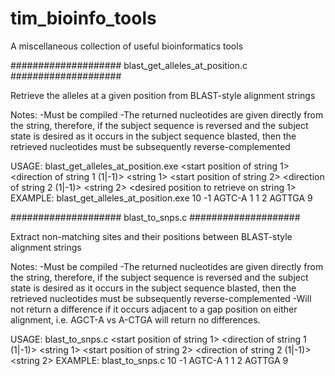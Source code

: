 # tim_bioinfo_tools
A miscellaneous collection of useful bioinformatics tools


#################### blast_get_alleles_at_position.c ####################

Retrieve the alleles at a given position from BLAST-style alignment strings

Notes:
-Must be compiled
-The returned nucleotides are given directly from the string, therefore, if the subject sequence is reversed and the subject state is desired as it occurs in the subject sequence blasted, then the retrieved nucleotides must be subsequently reverse-complemented 

USAGE: blast_get_alleles_at_position.exe <start position of string 1> <direction of string 1 (1|-1)> <string 1> <start position of string 2> <direction of string 2 (1|-1)> <string 2> <desired position to retrieve on string 1>
EXAMPLE: blast_get_alleles_at_position.exe 10 -1 AGTC-A 1 1 2 AGTTGA 9

#################### blast_to_snps.c ####################

Extract non-matching sites and their positions between BLAST-style alignment strings

Notes:
-Must be compiled
-The returned nucleotides are given directly from the string, therefore, if the subject sequence is reversed and the subject state is desired as it occurs in the subject sequence blasted, then the retrieved nucleotides must be subsequently reverse-complemented
-Will not return a difference if it occurs adjacent to a gap position on either alignment, i.e. AGCT-A vs A-CTGA will return no differences.

USAGE: blast_to_snps.c <start position of string 1> <direction of string 1 (1|-1)> <string 1> <start position of string 2> <direction of string 2 (1|-1)> <string 2>
EXAMPLE: blast_to_snps.c 10 -1 AGTC-A 1 1 2 AGTTGA 9

